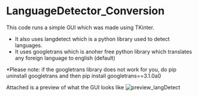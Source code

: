 # LanguageDetector_Conversion
This code runs a simple GUI which was made using TKinter. 
- It also uses langdetect which is a python library used to detect languages.
- It uses googletrans which is anoher free python library which translates any foreign language to english (default)

*Please note: if the googletrans library does not work for you, do pip uninstall googletrans and then pip install googletrans==3.1.0a0

Attached is a preview of what the GUI looks like
![preview_langDetect](https://user-images.githubusercontent.com/43965970/212347516-d478d2e3-c780-4c8b-9170-04f6e7d7deff.PNG)
